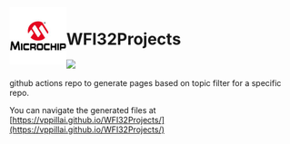 <img align="left" width="100" height="100" src="docs/logo.jpg"> 

# WFI32Projects


![](https://github.com/vppillai/wfi32Projects/workflows/topicParser/badge.svg)


 github actions repo to generate pages based on topic filter for a specific repo.
 
 You can navigate the generated files at [https://vppillai.github.io/WFI32Projects/](https://vppillai.github.io/WFI32Projects/)
